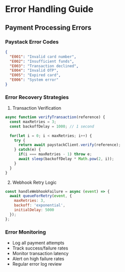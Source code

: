 # Error Handling Guide

## Payment Processing Errors

### Paystack Error Codes
```json
{
  "E001": "Invalid card number",
  "E002": "Insufficient funds",
  "E003": "Transaction declined",
  "E004": "Invalid OTP",
  "E005": "Expired card",
  "E006": "System error"
}
```

### Error Recovery Strategies
1. Transaction Verification
```javascript
async function verifyTransaction(reference) {
  const maxRetries = 3;
  const backoffDelay = 1000; // 1 second
  
  for(let i = 0; i < maxRetries; i++) {
    try {
      return await paystackClient.verify(reference);
    } catch(e) {
      if(i === maxRetries - 1) throw e;
      await sleep(backoffDelay * Math.pow(2, i));
    }
  }
}
```

2. Webhook Retry Logic
```javascript
const handleWebhookFailure = async (event) => {
  await queueForRetry(event, {
    maxRetries: 3,
    backoff: 'exponential',
    initialDelay: 5000
  });
};
```

### Error Monitoring
- Log all payment attempts
- Track success/failure rates
- Monitor transaction latency
- Alert on high failure rates
- Regular error log review
